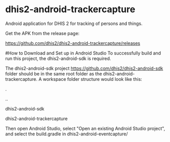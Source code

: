 # dhis2-android-trackercapture
Android application for DHIS 2 for tracking of persons and things.

Get the APK from the release page:

https://github.com/dhis2/dhis2-android-trackercapture/releases

#How to Download and Set up in Android Studio
To successfully build and run this project, the dhis2-android-sdk is required.

The dhis2-android-sdk project https://github.com/dhis2/dhis2-android-sdk folder should be in the same root folder as the dhis2-android-trackercapture.
A workspace folder structure would look like this:

.

..

dhis2-android-sdk

dhis2-android-trackercapture

Then open Android Studio, select "Open an existing Android Studio project", and select the build.gradle in dhis2-android-eventcapture/
